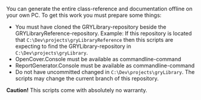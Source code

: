 You can generate the entire class-reference and documentation offline on your own PC. To get this work you must prepare some things:

* You must have cloned the GRYLibrary-repository beside the GRYLibraryReference-repository. Example: If this repository is located that `C:\Dev\projects\gryLibraryReference` then this scripts are expecting to find the GRYLibrary-repository in `C:\Dev\projects\gryLibrary`.
* OpenCover.Console must be available as commandline-command
* ReportGenerator.Console must be available as commandline-command
* Do not have uncommitted changed in `C:\Dev\projects\gryLibrary`. The scripts may change the current branch of this repository.

**Caution!** This scripts come with absolutely no warranty.
